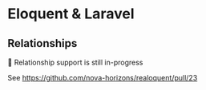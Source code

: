 # Eloquent & Laravel
## Relationships

🚧 Relationship support is still in-progress

See <https://github.com/nova-horizons/realoquent/pull/23>


